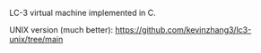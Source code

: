 LC-3 virtual machine implemented in C.

UNIX version (much better): 
https://github.com/kevinzhang3/lc3-unix/tree/main
